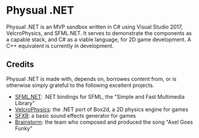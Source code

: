 # Physual .NET

Physual .NET is an MVP sandbox written in C# using Visual Studio 2017, VelcroPhysics, and SFML.NET.  It serves to demonstrate the components as a capable stack, and C# as a viable language, for 2D game development.  A C++ equivalent is currently in development.

## Credits
Physual .NET is made with, depends on, borrowes content from, or is otherwise simply grateful to the following excellent projects.

* [SFML.NET](https://www.sfml-dev.org/download/sfml.net): .NET bindings for SFML, the "Simple and Fast Multimedia Library"  
* [VelcroPhysics](https://github.com/VelcroPhysics/VelcroPhysics): the .NET port of Box2d, a 2D physics engine for games  
* [SFXR](http://www.drpetter.se/project_sfxr.html): a basic sound effects generator for games  
* [Brainstorm](http://brainstorm.untergrund.net): the team who composed and produced the song "Axel Goes Funky"  
